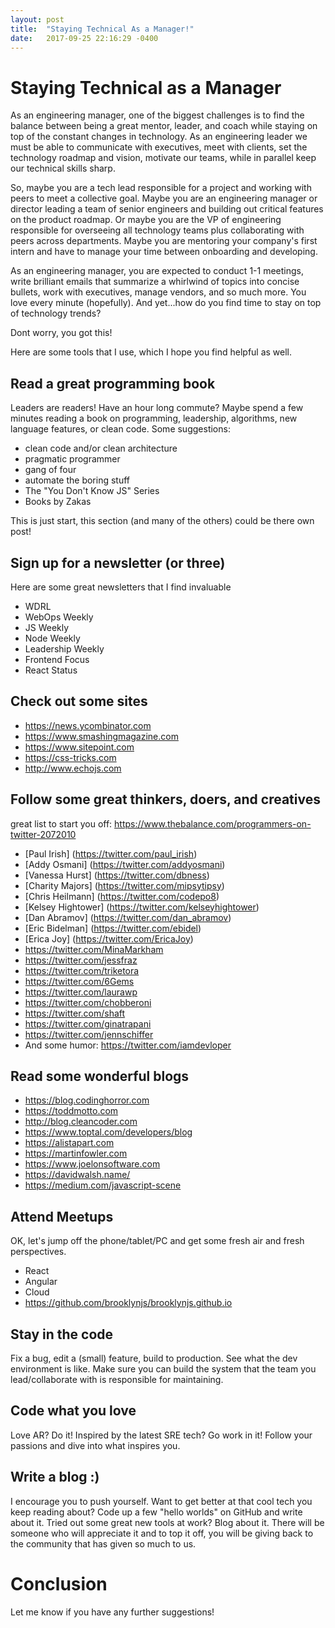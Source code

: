 ```yaml
---
layout: post
title:  "Staying Technical As a Manager!"
date:   2017-09-25 22:16:29 -0400
---
```


# Staying Technical as a Manager
As an engineering manager, one of the biggest challenges is to find the balance between being a great mentor, leader, and coach while staying on top of the constant changes in technology.  As an engineering leader we must be able to communicate with executives, meet with clients, set the technology roadmap and vision, motivate our teams, while in parallel keep our technical skills sharp.

So, maybe you are a tech lead responsible for a project and working with peers to meet a collective goal. Maybe you are an engineering manager or director leading a team of senior engineers and building out critical features on the product roadmap.  Or maybe you are the VP of engineering responsible for overseeing all technology teams plus collaborating with peers across departments. Maybe you are mentoring your company's first intern and have to manage your time between onboarding and developing. 

As an engineering manager, you are expected to conduct 1-1 meetings, write brilliant emails that summarize a whirlwind of topics into concise bullets, work with executives, manage vendors, and so much more. You love every minute (hopefully). And yet...how do you find time to stay on top of technology trends?

Dont worry, you got this!

Here are some tools that I use, which I hope you find helpful as well.

## Read a great programming book
Leaders are readers!  Have an hour long commute? Maybe spend a few minutes reading a book on programming, leadership, algorithms, new language features, or clean code.
Some suggestions:
- clean code and/or clean architecture
- pragmatic programmer
- gang of four
- automate the boring stuff
- The "You Don't Know JS" Series
- Books by Zakas

This is just start, this section (and many of the others) could be there own post! 

## Sign up for a newsletter (or three)
Here are some great newsletters that I find invaluable
- WDRL
- WebOps Weekly
- JS Weekly
- Node Weekly
- Leadership Weekly
- Frontend Focus
- React Status

## Check out some sites
- https://news.ycombinator.com
- https://www.smashingmagazine.com
- https://www.sitepoint.com
- https://css-tricks.com
- http://www.echojs.com

## Follow some great thinkers, doers, and creatives
great list to start you off: https://www.thebalance.com/programmers-on-twitter-2072010
- [Paul Irish] (https://twitter.com/paul_irish)
- [Addy Osmani] (https://twitter.com/addyosmani)
- [Vanessa Hurst] (https://twitter.com/dbness)
- [Charity Majors] (https://twitter.com/mipsytipsy)
- [Chris Heilmann] (https://twitter.com/codepo8)
- [Kelsey Hightower] (https://twitter.com/kelseyhightower)
- [Dan Abramov] (https://twitter.com/dan_abramov)
- [Eric Bidelman] (https://twitter.com/ebidel)
- [Erica Joy] (https://twitter.com/EricaJoy)
- https://twitter.com/MinaMarkham
- https://twitter.com/jessfraz
- https://twitter.com/triketora
- https://twitter.com/6Gems
- https://twitter.com/laurawp
- https://twitter.com/chobberoni
- https://twitter.com/shaft
- https://twitter.com/ginatrapani
- https://twitter.com/jennschiffer
- And some humor: https://twitter.com/iamdevloper

## Read some wonderful blogs
- https://blog.codinghorror.com
- https://toddmotto.com
- http://blog.cleancoder.com
- https://www.toptal.com/developers/blog
- https://alistapart.com
- https://martinfowler.com
- https://www.joelonsoftware.com 
- https://davidwalsh.name/
- https://medium.com/javascript-scene

## Attend Meetups
OK, let's jump off the phone/tablet/PC and get some fresh air and fresh perspectives.
- React
- Angular
- Cloud
- https://github.com/brooklynjs/brooklynjs.github.io

## Stay in the code
Fix a bug, edit a (small) feature, build to production. See what the dev environment is like. Make sure you can build the system that the team you lead/collaborate with is responsible for maintaining.

## Code what you love
Love AR? Do it!  Inspired by the latest SRE tech? Go work in it! Follow your passions and dive into what inspires you.

## Write a blog :)
I encourage you to push yourself. Want to get better at that cool tech you keep reading about? Code up a few "hello worlds" on GitHub and write about it.  Tried out some great new tools at work?  Blog about it. There will be someone who will appreciate it and to top it off, you will be giving back to the community that has given so much to us.

# Conclusion
Let me know if you have any further suggestions!
